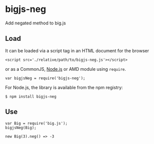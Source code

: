 bigjs-neg
==========

Add negated method to big.js

## Load

It can be loaded via a script tag in an HTML document for the browser

    <script src='./relative/path/to/bigjs-neg.js'></script>

or as a CommonJS, [Node.js](http://nodejs.org) or AMD module using `require`.

    var bigjsNeg = require('bigjs-neg');

For Node.js, the library is available from the npm registry:

    $ npm install bigjs-neg

## Use

    var Big = require('big.js');
    bigjsNeg(Big);
    
    new Big(3).neg() => -3
